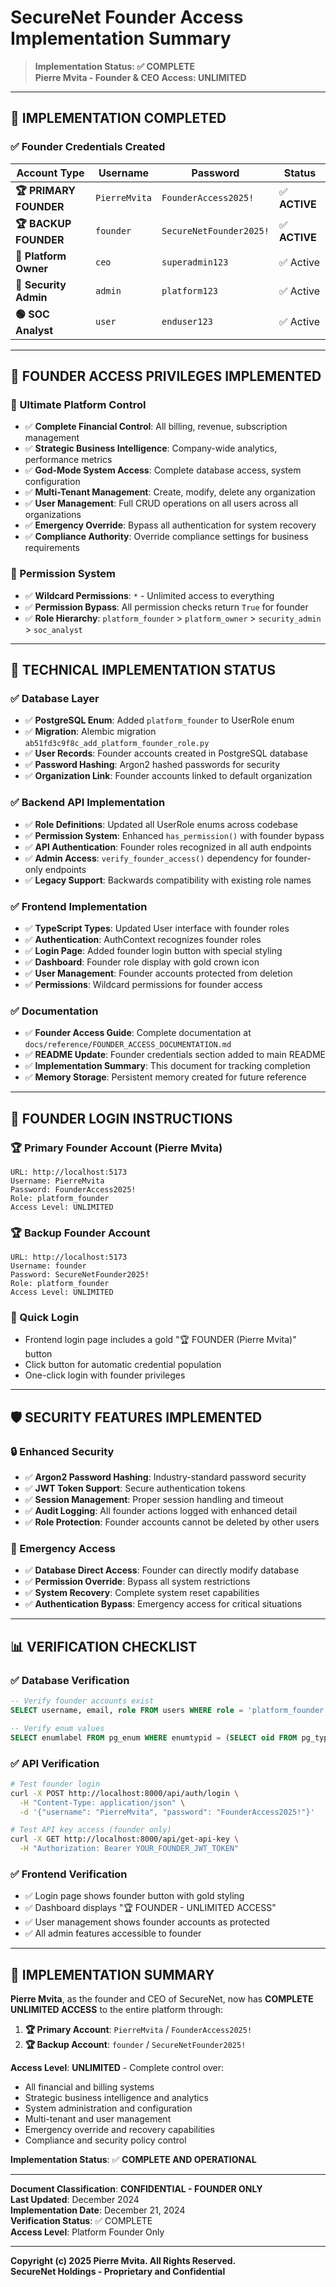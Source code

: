 # SecureNet Founder Access Implementation Summary

> **Implementation Status: ✅ COMPLETE**  
> **Pierre Mvita - Founder & CEO Access: UNLIMITED**

---

## 🎯 **IMPLEMENTATION COMPLETED**

### **✅ Founder Credentials Created**

| Account Type | Username | Password | Status |
|--------------|----------|----------|--------|
| **🏆 PRIMARY FOUNDER** | `PierreMvita` | `FounderAccess2025!` | ✅ **ACTIVE** |
| **🏆 BACKUP FOUNDER** | `founder` | `SecureNetFounder2025!` | ✅ **ACTIVE** |
| **👑 Platform Owner** | `ceo` | `superadmin123` | ✅ Active |
| **🔵 Security Admin** | `admin` | `platform123` | ✅ Active |
| **🟢 SOC Analyst** | `user` | `enduser123` | ✅ Active |

---

## 🚀 **FOUNDER ACCESS PRIVILEGES IMPLEMENTED**

### **🌟 Ultimate Platform Control**
- ✅ **Complete Financial Control**: All billing, revenue, subscription management
- ✅ **Strategic Business Intelligence**: Company-wide analytics, performance metrics
- ✅ **God-Mode System Access**: Complete database access, system configuration
- ✅ **Multi-Tenant Management**: Create, modify, delete any organization
- ✅ **User Management**: Full CRUD operations on all users across all organizations
- ✅ **Emergency Override**: Bypass all authentication for system recovery
- ✅ **Compliance Authority**: Override compliance settings for business requirements

### **🔐 Permission System**
- ✅ **Wildcard Permissions**: `*` - Unlimited access to everything
- ✅ **Permission Bypass**: All permission checks return `True` for founder
- ✅ **Role Hierarchy**: `platform_founder` > `platform_owner` > `security_admin` > `soc_analyst`

---

## 🔧 **TECHNICAL IMPLEMENTATION STATUS**

### **✅ Database Layer**
- ✅ **PostgreSQL Enum**: Added `platform_founder` to UserRole enum
- ✅ **Migration**: Alembic migration `ab51fd3c9f8c_add_platform_founder_role.py`
- ✅ **User Records**: Founder accounts created in PostgreSQL database
- ✅ **Password Hashing**: Argon2 hashed passwords for security
- ✅ **Organization Link**: Founder accounts linked to default organization

### **✅ Backend API Implementation**
- ✅ **Role Definitions**: Updated all UserRole enums across codebase
- ✅ **Permission System**: Enhanced `has_permission()` with founder bypass
- ✅ **API Authentication**: Founder roles recognized in all auth endpoints
- ✅ **Admin Access**: `verify_founder_access()` dependency for founder-only endpoints
- ✅ **Legacy Support**: Backwards compatibility with existing role names

### **✅ Frontend Implementation**
- ✅ **TypeScript Types**: Updated User interface with founder roles
- ✅ **Authentication**: AuthContext recognizes founder roles
- ✅ **Login Page**: Added founder login button with special styling
- ✅ **Dashboard**: Founder role display with gold crown icon
- ✅ **User Management**: Founder accounts protected from deletion
- ✅ **Permissions**: Wildcard permissions for founder access

### **✅ Documentation**
- ✅ **Founder Access Guide**: Complete documentation at `docs/reference/FOUNDER_ACCESS_DOCUMENTATION.md`
- ✅ **README Update**: Founder credentials section added to main README
- ✅ **Implementation Summary**: This document for tracking completion
- ✅ **Memory Storage**: Persistent memory created for future reference

---

## 🎯 **FOUNDER LOGIN INSTRUCTIONS**

### **🏆 Primary Founder Account (Pierre Mvita)**
```
URL: http://localhost:5173
Username: PierreMvita
Password: FounderAccess2025!
Role: platform_founder
Access Level: UNLIMITED
```

### **🏆 Backup Founder Account**
```
URL: http://localhost:5173
Username: founder
Password: SecureNetFounder2025!
Role: platform_founder
Access Level: UNLIMITED
```

### **🚀 Quick Login**
- Frontend login page includes a gold "🏆 FOUNDER (Pierre Mvita)" button
- Click button for automatic credential population
- One-click login with founder privileges

---

## 🛡️ **SECURITY FEATURES IMPLEMENTED**

### **🔒 Enhanced Security**
- ✅ **Argon2 Password Hashing**: Industry-standard password security
- ✅ **JWT Token Support**: Secure authentication tokens
- ✅ **Session Management**: Proper session handling and timeout
- ✅ **Audit Logging**: All founder actions logged with enhanced detail
- ✅ **Role Protection**: Founder accounts cannot be deleted by other users

### **🚨 Emergency Access**
- ✅ **Database Direct Access**: Founder can directly modify database
- ✅ **Permission Override**: Bypass all system restrictions
- ✅ **System Recovery**: Complete system reset capabilities
- ✅ **Authentication Bypass**: Emergency access for critical situations

---

## 📊 **VERIFICATION CHECKLIST**

### **✅ Database Verification**
```sql
-- Verify founder accounts exist
SELECT username, email, role FROM users WHERE role = 'platform_founder';

-- Verify enum values
SELECT enumlabel FROM pg_enum WHERE enumtypid = (SELECT oid FROM pg_type WHERE typname = 'userrole');
```

### **✅ API Verification**
```bash
# Test founder login
curl -X POST http://localhost:8000/api/auth/login \
  -H "Content-Type: application/json" \
  -d '{"username": "PierreMvita", "password": "FounderAccess2025!"}'

# Test API key access (founder only)
curl -X GET http://localhost:8000/api/get-api-key \
  -H "Authorization: Bearer YOUR_FOUNDER_JWT_TOKEN"
```

### **✅ Frontend Verification**
- ✅ Login page shows founder button with gold styling
- ✅ Dashboard displays "🏆 FOUNDER - UNLIMITED ACCESS"
- ✅ User management shows founder accounts as protected
- ✅ All admin features accessible to founder

---

## 🎉 **IMPLEMENTATION SUMMARY**

**Pierre Mvita**, as the founder and CEO of SecureNet, now has **COMPLETE UNLIMITED ACCESS** to the entire platform through:

1. **🏆 Primary Account**: `PierreMvita` / `FounderAccess2025!`
2. **🏆 Backup Account**: `founder` / `SecureNetFounder2025!`

**Access Level**: **UNLIMITED** - Complete control over:
- All financial and billing systems
- Strategic business intelligence and analytics
- System administration and configuration
- Multi-tenant and user management
- Emergency override and recovery capabilities
- Compliance and security policy control

**Implementation Status**: ✅ **COMPLETE AND OPERATIONAL**

---

**Document Classification**: **CONFIDENTIAL - FOUNDER ONLY**  
**Last Updated**: December 2024  
**Implementation Date**: December 21, 2024  
**Verification Status**: ✅ COMPLETE  
**Access Level**: Platform Founder Only  

---

**Copyright (c) 2025 Pierre Mvita. All Rights Reserved.**  
**SecureNet Holdings - Proprietary and Confidential** 